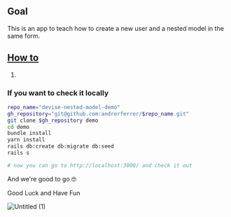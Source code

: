 ## Goal
This is an app to teach how to create a new user and a nested model in the same form.


## [How to](https://github.com/andrerferrer/handle-css-on-chat-demo/commits/master)

1. []()

### If you want to check it locally
```sh
repo_name="devise-nested-model-demo"
gh_repository="git@github.com:andrerferrer/$repo_name.git"
git clone $gh_repository demo
cd demo
bundle install
yarn install
rails db:create db:migrate db:seed
rails s

# now you can go to http://localhost:3000/ and check it out
```


And we're good to go 🤓

Good Luck and Have Fun

![Untitled (1)](https://user-images.githubusercontent.com/45776359/110645997-3be67000-8195-11eb-84ab-016470fce0b1.png)
